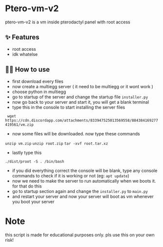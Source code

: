 # Ptero-vm-v2

ptero-vm-v2 is a vm inside pterodactyl panel with root access

## ✨ Features

- root access
- idk whatelse

## 💁‍♀️ How to use

- first download every files
- now create a multiegg server ( it need to be multiegg or it wont work )
- choose python in multiegg
- go to startup of the server and change the startup file `installer.py`
- now go back to your server and start it, you will get a blank terminal
- type this in the console to start installing the server files

 ``` wget https://cdn.discordapp.com/attachments/833947525013569558/884384169277419561/vm.zip```
 
- now some files will be downloaded. now type these commands 

 ```unzip vm.zip```
```unzip root.zip```
```tar -xvf root.tar.xz```

- lastly type this

```./dist/proot -S . /bin/bash```

- if you did everything correct the console will be blank, type any console commands to check if it is working or not (eg: `apt update`)
- now we need to make the server to run automatically when we boots it. for that do this
- go to startup section again and change the `installer.py` to `main.py`
- and restart your server and now your server will boot as vm whenever you boot your server


# Note

this script is made for educational purposes only. pls use this on your own risk!
